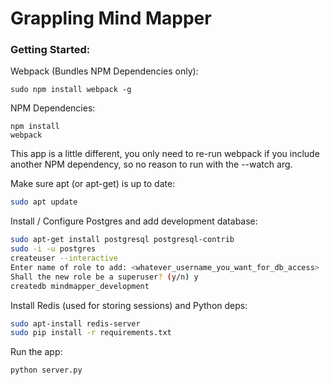 # Grappling Mind Mapper

### Getting Started:

Webpack (Bundles NPM Dependencies only):
```
sudo npm install webpack -g
```

NPM Dependencies:
```
npm install
webpack
```

This app is a little different, you only need to re-run webpack if you include another NPM dependency, so no reason to run with the --watch arg.

Make sure apt (or apt-get) is up to date:
```bash
sudo apt update
```

Install / Configure Postgres and add development database:
```bash
sudo apt-get install postgresql postgresql-contrib
sudo -i -u postgres
createuser --interactive 
Enter name of role to add: <whatever_username_you_want_for_db_access>
Shall the new role be a superuser? (y/n) y
createdb mindmapper_development
```

Install Redis (used for storing sessions) and Python deps:
```bash
sudo apt-install redis-server
sudo pip install -r requirements.txt
```
Run the app:
```bash
python server.py
```
